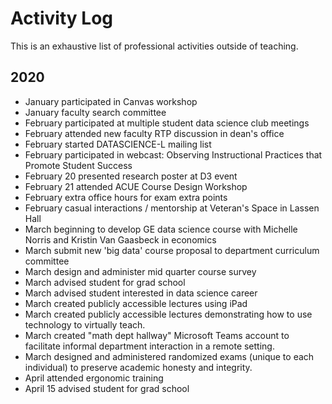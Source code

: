 # Activity Log

This is an exhaustive list of professional activities outside of teaching.

## 2020

- January participated in Canvas workshop
- January faculty search committee
- February participated at multiple student data science club meetings
- February attended new faculty RTP discussion in dean's office
- February started DATASCIENCE-L mailing list
- February participated in webcast: Observing Instructional Practices that Promote Student Success
- February 20 presented research poster at D3 event
- February 21 attended ACUE Course Design Workshop
- February extra office hours for exam extra points
- February casual interactions / mentorship at Veteran's Space in Lassen Hall
- March beginning to develop GE data science course with Michelle Norris and Kristin Van Gaasbeck in economics
- March submit new 'big data' course proposal to department curriculum committee
- March design and administer mid quarter course survey
- March advised student for grad school
- March advised student interested in data science career
- March created publicly accessible lectures using iPad
- March created publicly accessible lectures demonstrating how to use technology to virtually teach.
- March created "math dept hallway" Microsoft Teams account to facilitate informal department interaction in a remote setting.
- March designed and administered randomized exams (unique to each individual) to preserve academic honesty and integrity.
- April attended ergonomic training
- April 15 advised student for grad school
